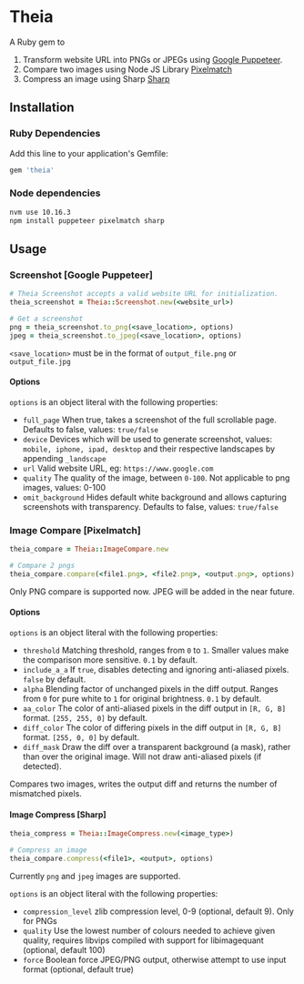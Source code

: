 # Theia

A Ruby gem to 

1) Transform website URL into PNGs or JPEGs using [Google Puppeteer](https://github.com/GoogleChrome/puppeteer).
2) Compare two images using Node JS Library [Pixelmatch](https://github.com/mapbox/pixelmatch)
3) Compress an image using Sharp [Sharp](https://github.com/lovell/sharp)

## Installation

### Ruby Dependencies

Add this line to your application's Gemfile:

```ruby
gem 'theia'
```

### Node dependencies

```bash
nvm use 10.16.3
npm install puppeteer pixelmatch sharp
```

## Usage

### Screenshot [Google Puppeteer]

```ruby
# Theia Screenshot accepts a valid website URL for initialization.
theia_screenshot = Theia::Screenshot.new(<website_url>)

# Get a screenshot
png = theia_screenshot.to_png(<save_location>, options)
jpeg = theia_screenshot.to_jpeg(<save_location>, options) 
```
`<save_location>` must be in the format of `output_file.png` or `output_file.jpg`

#### Options

`options` is an object literal with the following properties:

* `full_page` When true, takes a screenshot of the full scrollable page. Defaults to false, values: `true/false`
* `device` Devices which will be used to generate screenshot, values: `mobile, iphone, ipad, desktop` and their respective landscapes by appending `_landscape`
* `url` Valid website URL, eg: `https://www.google.com`
* `quality` The quality of the image, between `0-100`. Not applicable to png images, values: 0-100
* `omit_background` Hides default white background and allows capturing screenshots with transparency. Defaults to false, values: `true/false`

### Image Compare [Pixelmatch]

```ruby
theia_compare = Theia::ImageCompare.new

# Compare 2 pngs
theia_compare.compare(<file1.png>, <file2.png>, <output.png>, options)
```

Only PNG compare is supported now. JPEG will be added in the near future.

#### Options

`options` is an object literal with the following properties:

* `threshold` Matching threshold, ranges from `0` to `1`. Smaller values make the comparison more sensitive. `0.1` by default.
* `include_a_a` If `true`, disables detecting and ignoring anti-aliased pixels. `false` by default.
* `alpha` Blending factor of unchanged pixels in the diff output. Ranges from `0` for pure white to `1` for original brightness. `0.1` by default.
* `aa_color` The color of anti-aliased pixels in the diff output in `[R, G, B]` format. `[255, 255, 0]` by default.
* `diff_color` The color of differing pixels in the diff output in `[R, G, B]` format. `[255, 0, 0]` by default.
* `diff_mask` Draw the diff over a transparent background (a mask), rather than over the original image. Will not draw anti-aliased pixels (if detected).

Compares two images, writes the output diff and returns the number of mismatched pixels.

#### Image Compress [Sharp]

```ruby
theia_compress = Theia::ImageCompress.new(<image_type>)

# Compress an image
theia_compare.compress(<file1>, <output>, options)
```
Currently `png` and `jpeg` images are supported.

`options` is an object literal with the following properties:

* `compression_level` zlib compression level, 0-9 (optional, default 9). Only for PNGs
* `quality` Use the lowest number of colours needed to achieve given quality, requires libvips compiled with support for libimagequant (optional, default 100)
* `force` Boolean force JPEG/PNG output, otherwise attempt to use input format (optional, default true)







